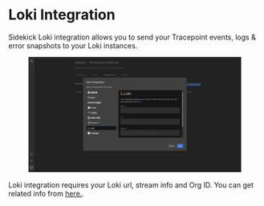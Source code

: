 # Loki Integration

Sidekick Loki integration allows you to send your Tracepoint events, logs & error snapshots to your Loki instances.

<figure><img src="../../.gitbook/assets/resim (3).png" alt="" /><figcaption></figcaption></figure>

Loki integration requires your Loki url, stream info and Org ID. You can get related info from [here.](https://grafana.com/docs/loki/latest/api/#push-log-entries-to-loki).
